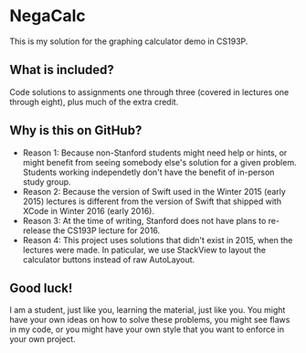 # NegaCalc
This is my solution for the graphing calculator demo in CS193P.

## What is included?

Code solutions to assignments one through three (covered in lectures one through eight), plus much of the extra credit.


## Why is this on GitHub?

  - Reason 1: Because non-Stanford students might need help or hints, or might benefit from seeing somebody else's solution for a given problem.  Students working independetly don't have the benefit of in-person study group.
  - Reason 2: Because the version of Swift used in the Winter 2015 (early 2015) lectures is different from the version of Swift that shipped with XCode in Winter 2016 (early 2016).
  - Reason 3: At the time of writing, Stanford does not have plans to re-release the CS193P lecture for 2016.
  - Reason 4: This project uses solutions that didn't exist in 2015, when the lectures were made.  In paticular, we use StackView to layout the calculator buttons instead of raw AutoLayout.

## Good luck!

I am a student, just like you, learning the material, just like you.  You might have your own ideas on how to solve these problems, you might see flaws in my code, or you might have your own style that you want to enforce in your own project.
